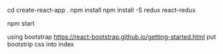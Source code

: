 cd <project>
create-react-app .
npm install
npm install -S redux react-redux

npm start

using bootstrap 
  https://react-bootstrap.github.io/getting-started.html
  put bootstrip css into index
  
